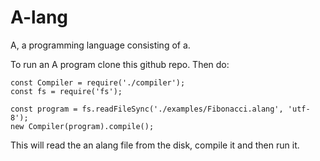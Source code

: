 # A-lang
A, a programming language consisting of a.

To run an A program clone this github repo.
Then do:
```
const Compiler = require('./compiler');
const fs = require('fs');

const program = fs.readFileSync('./examples/Fibonacci.alang', 'utf-8');
new Compiler(program).compile();
```

This will read the an alang file from the disk, compile it and then run it.
